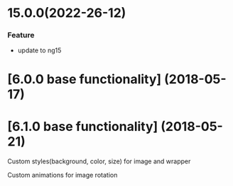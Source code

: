 # 15.0.0(2022-26-12)

### Feature
-  update to ng15

<a name="15.0.0"></a>


<a name="6.0.0"></a>
# [6.0.0 base functionality] (2018-05-17)


<a name="6.1.0"></a>
# [6.1.0 base functionality] (2018-05-21)
 
<p>Custom styles(background, color, size) for image and wrapper</p>
<p>Custom animations for image rotation</p>


